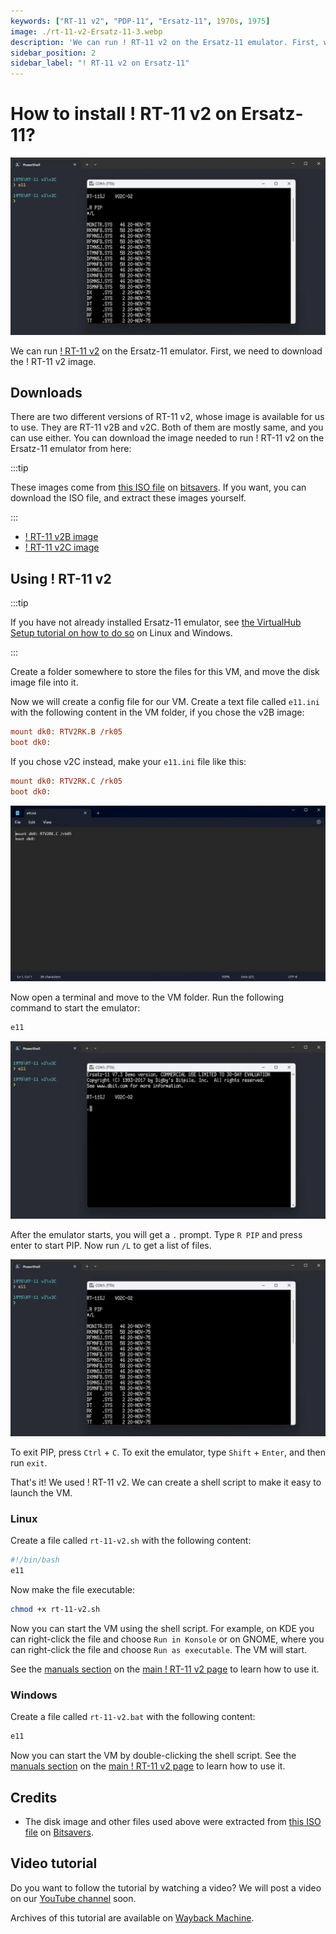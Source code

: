 ```yaml
---
keywords: ["RT-11 v2", "PDP-11", "Ersatz-11", 1970s, 1975]
image: ./rt-11-v2-Ersatz-11-3.webp
description: 'We can run ! RT-11 v2 on the Ersatz-11 emulator. First, we need to download the ! RT-11 image. You can download the image needed to run it from here.'
sidebar_position: 2
sidebar_label: "! RT-11 v2 on Ersatz-11"
---
```


# How to install ! RT-11 v2 on Ersatz-11?

![Ersatz-11 emulator with ! RT-11 v2](./rt-11-v2-Ersatz-11-3.webp)

We can run [! RT-11 v2](/1970s/1975/rt-11-v2) on the Ersatz-11 emulator. First, we need to download the ! RT-11 v2 image.

## Downloads

There are two different versions of RT-11 v2, whose image is available for us to use. They are RT-11 v2B and v2C. Both of them are mostly same, and you can use either. You can download the image needed to run ! RT-11 v2 on the Ersatz-11 emulator from here:

:::tip

These images come from [this ISO file](https://bitsavers.org/bits/DEC/pdp11/rt-11/Fine_RT-11_collection/RT11DV50.ISO.zip) on [bitsavers](https://bitsavers.org/). If you want, you can download the ISO file, and extract these images yourself.

:::

- [! RT-11 v2B image](https://github.com/InstallerLegacy/RT11DV50/raw/main/RTV2RK.B)
- [! RT-11 v2C image](https://github.com/InstallerLegacy/RT11DV50/raw/main/RTV2RK.C)

## Using ! RT-11 v2

:::tip

If you have not already installed Ersatz-11 emulator, see [the VirtualHub Setup tutorial on how to do so](https://setup.virtualhub.eu.org/ersatz-11/) on Linux and Windows.

:::

Create a folder somewhere to store the files for this VM, and move the disk image file into it.

Now we will create a config file for our VM. Create a text file called `e11.ini` with the following content in the VM folder, if you chose the v2B image:

```ini
mount dk0: RTV2RK.B /rk05
boot dk0:
```

If you chose v2C instead, make your `e11.ini` file like this:

```ini
mount dk0: RTV2RK.C /rk05
boot dk0:
```

![e11.ini](./rt-11-v2-Ersatz-11-1.webp)

Now open a terminal and move to the VM folder. Run the following command to start the emulator:

```bash
e11
```

![e11](./rt-11-v2-Ersatz-11-2.webp)

After the emulator starts, you will get a `.` prompt. Type `R PIP` and press enter to start PIP. Now run `/L` to get a list of files.

![List of files in ! RT-11 v2](./rt-11-v2-Ersatz-11-3.webp)

To exit PIP, press `Ctrl` + `C`. To exit the emulator, type `Shift` + `Enter`, and then run `exit`.

That's it! We used ! RT-11 v2. We can create a shell script to make it easy to launch the VM.

### Linux

Create a file called `rt-11-v2.sh` with the following content:

```bash
#!/bin/bash
e11
```

Now make the file executable:

```bash
chmod +x rt-11-v2.sh
```

Now you can start the VM using the shell script. For example, on KDE you can right-click the file and choose `Run in Konsole` or on GNOME, where you can right-click the file and choose `Run as executable`. The VM will start.

See the [manuals section](/1970s/1975/rt-11-v2/#manuals) on the [main ! RT-11 v2 page](/1970s/1975/rt-11-v2) to learn how to use it.

### Windows

Create a file called `rt-11-v2.bat` with the following content:

```bash
e11
```

Now you can start the VM by double-clicking the shell script. See the [manuals section](/1970s/1975/rt-11-v2/#manuals) on the [main ! RT-11 v2 page](/1970s/1975/rt-11-v2) to learn how to use it.

## Credits

- The disk image and other files used above were extracted from [this ISO file](https://bitsavers.org/bits/DEC/pdp11/rt-11/Fine_RT-11_collection/RT11DV50.ISO.zip) on [Bitsavers](https://bitsavers.org/).

## Video tutorial

Do you want to follow the tutorial by watching a video? We will post a video on our [YouTube channel](https://www.youtube.com/@virtua1hub) soon.

Archives of this tutorial are available on [Wayback Machine](https://web.archive.org/web/*/https://virtualhub.eu.org/1970s/1975/rt-11-v2/ersatz-11/).

